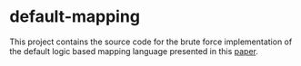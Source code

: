 # default-mapping
This project contains the source code for the brute force implementation of the default logic based mapping language presented in this <a href="http://daselab.cs.wright.edu/pub/2015-ER-mappings.pdf">paper</a>.
